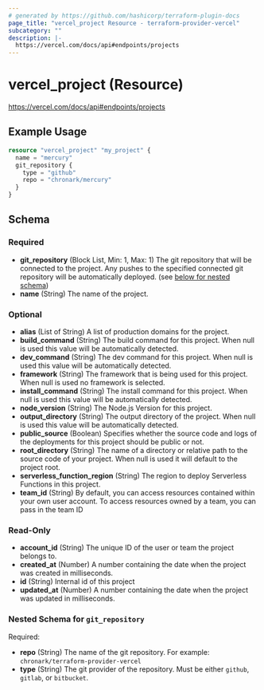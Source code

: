 ```yaml
---
# generated by https://github.com/hashicorp/terraform-plugin-docs
page_title: "vercel_project Resource - terraform-provider-vercel"
subcategory: ""
description: |-
  https://vercel.com/docs/api#endpoints/projects
---
```


# vercel_project (Resource)

https://vercel.com/docs/api#endpoints/projects

## Example Usage

```terraform
resource "vercel_project" "my_project" {
  name = "mercury"
  git_repository {
    type = "github"
    repo = "chronark/mercury"
  }
}
```

<!-- schema generated by tfplugindocs -->
## Schema

### Required

- **git_repository** (Block List, Min: 1, Max: 1) The git repository that will be connected to the project. Any pushes to the specified connected git repository will be automatically deployed. (see [below for nested schema](#nestedblock--git_repository))
- **name** (String) The name of the project.

### Optional

- **alias** (List of String) A list of production domains for the project.
- **build_command** (String) The build command for this project. When null is used this value will be automatically detected.
- **dev_command** (String) The dev command for this project. When null is used this value will be automatically detected.
- **framework** (String) The framework that is being used for this project. When null is used no framework is selected.
- **install_command** (String) The install command for this project. When null is used this value will be automatically detected.
- **node_version** (String) The Node.js Version for this project.
- **output_directory** (String) The output directory of the project. When null is used this value will be automatically detected.
- **public_source** (Boolean) Specifies whether the source code and logs of the deployments for this project should be public or not.
- **root_directory** (String) The name of a directory or relative path to the source code of your project. When null is used it will default to the project root.
- **serverless_function_region** (String) The region to deploy Serverless Functions in this project.
- **team_id** (String) By default, you can access resources contained within your own user account. To access resources owned by a team, you can pass in the team ID

### Read-Only

- **account_id** (String) The unique ID of the user or team the project belongs to.
- **created_at** (Number) A number containing the date when the project was created in milliseconds.
- **id** (String) Internal id of this project
- **updated_at** (Number) A number containing the date when the project was updated in milliseconds.

<a id="nestedblock--git_repository"></a>
### Nested Schema for `git_repository`

Required:

- **repo** (String) The name of the git repository. For example: `chronark/terraform-provider-vercel`
- **type** (String) The git provider of the repository. Must be either `github`, `gitlab`, or `bitbucket`.


